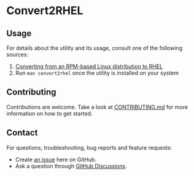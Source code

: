 # Convert2RHEL

## Usage
For details about the utility and its usage, consult one of the following sources:

1. [Converting from an RPM-based Linux distribution to RHEL](https://access.redhat.com/documentation/en-us/red_hat_enterprise_linux/8/html-single/converting_from_an_rpm-based_linux_distribution_to_rhel/index)
1. Run `man convert2rhel` once the utility is installed on your system

## Contributing

Contributions are welcome. Take a look at [CONTRIBUTING.md](CONTRIBUTING.md) for more information on how to get started.

## Contact

For questions, troubleshooting, bug reports and feature requests:

* Create [an issue](https://github.com/oamg/convert2rhel/issues/new) here on GitHub.
* Ask a question through [GitHub Discussions](https://github.com/oamg/convert2rhel/discussions).
